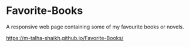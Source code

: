 # Favorite-Books
A responsive web page containing some of my favourite books or novels.

https://m-talha-shaikh.github.io/Favorite-Books/
